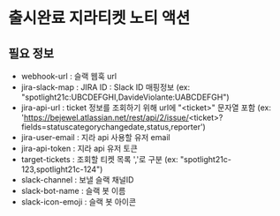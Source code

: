 # 출시완료 지라티켓 노티 액션

## 필요 정보
- webhook-url : 슬랙 웹훅 url
- jira-slack-map : JIRA ID : Slack ID 매핑정보 (ex: "spotlight21c:UBCDEFGHI,DavideViolante:UABCDEFGH")
- jira-api-url : ticket 정보를 조회하기 위해 url에 "<ticket\>" 문자열 포함 (ex: 'https://bejewel.atlassian.net/rest/api/2/issue/<ticket\>?fields=statuscategorychangedate,status,reporter')
- jira-user-email : 지라 api 사용할 유저 email
- jira-api-token : 지라 api 유저 토큰
- target-tickets : 조회할 티켓 목록 ','로 구분 (ex: "spotlight21c-123,spotlight21c-124")
- slack-channel : 보낼 슬랙 채널ID
- slack-bot-name : 슬랙 봇 이름
- slack-icon-emoji : 슬랙 봇 아이콘